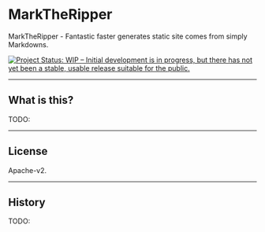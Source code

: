 # MarkTheRipper

MarkTheRipper - Fantastic faster generates static site comes from simply Markdowns.

[![Project Status: WIP – Initial development is in progress, but there has not yet been a stable, usable release suitable for the public.](https://www.repostatus.org/badges/latest/wip.svg)](https://www.repostatus.org/#wip)

----

## What is this?

TODO:

----

## License

Apache-v2.

----

## History

TODO:
